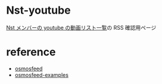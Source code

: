 # Nst-youtube

[Nst メンバーの youtube の動画リスト一覧](https://nanjakorewa.github.io/Nst-youtube/)の RSS 確認用ページ

# reference

- [osmosfeed](https://github.com/osmoscraft/osmosfeed)
- [osmosfeed-examples](https://github.com/osmoscraft/osmosfeed-examples)
